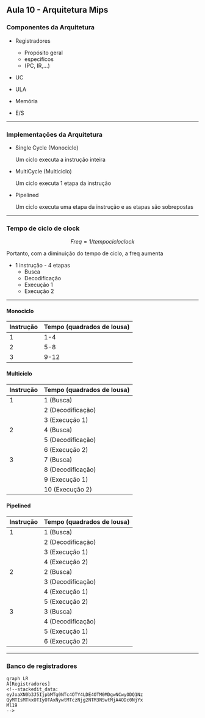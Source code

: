 ## Aula 10 - Arquitetura Mips

### Componentes da Arquitetura

* Registradores
	* Propósito geral
	* especificos
	* (PC, IR,...)

* UC
* ULA
* Memória
* E/S
---

### Implementações da Arquitetura

* Single Cycle (Monociclo)
	
	Um ciclo executa a instrução inteira


* MultiCycle (Multiciclo)
	
	Um ciclo executa 1 etapa da instrução
	


* Pipelined

	Um ciclo executa uma etapa da instrução e as etapas
	são sobrepostas
---

### Tempo de ciclo de clock

$$ Freq = 1/tempo cicloclock $$

Portanto, com a diminuição do tempo de ciclo, a freq aumenta

* 1 instrução - 4 etapas
	* Busca
	* Decodificação
	* Execução 1
	* Execução 2


---

#### Monociclo

|Instrução	|Tempo (quadrados de lousa)|
|---------------|-----------------------|
|1		|1-4 			|
|2		|5-8 			|
|3		|9-12 			|



#### Multiciclo

|Instrução	|Tempo (quadrados de lousa)|
|---------------|-----------------------|
|1		|1 (Busca)		|
|		|2 (Decodificação)	|
|		|3 (Execução 1)		|
|2		|4 (Busca)		|
|		|5 (Decodificação)	|
|		|6 (Execução 2)		|
|3		|7 (Busca)		|
|		|8 (Decodificação)	|
|		|9 (Execução 1)		|
|		|10 (Execução 2)	|

#### Pipelined

|Instrução	|Tempo (quadrados de lousa)			|
|---------------|-----------------------|
|1		|1 (Busca)		|
|		|2 (Decodificação)	|
|		|3 (Execução 1)		|
|		|4 (Execução 2)		|
|2		|2 (Busca)		|
|		|3 (Decodificação)	|
|		|4 (Execução 1)		|
|		|5 (Execução 2)		|
|3		|3 (Busca) &nbsp;	|
|		|4 (Decodificação)	|
|		|5 (Execução 1)		|
|		|6 (Execução 2)		|


---
### Banco de registradores

```mermaid
graph LR
A[Registradores]
<!--stackedit_data:
eyJoaXN0b3J5IjpbMTg0NTc4OTY4LDE4OTM0MDgwNCwyODQ1Nz
QyMTIsMTkxOTIyOTAxNywtMTczNjg2NTM3NSwtMjA4ODc0NjYx
Ml19
-->